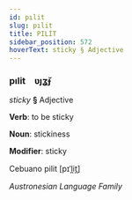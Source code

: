 ```yaml
---
id: pılit
slug: pılit
title: PILİT
sidebar_position: 572
hoverText: sticky § Adjective
---
```


### pılit&emsp;<span kind="abugida">ʋȷʓ̆ɟ</span>

*sticky* **§** Adjective

**Verb**: to be sticky

**Noun**: stickiness

**Modifier**: sticky

Cebuano pilit [pɪˈl̪it̪]

*Austronesian Language Family*